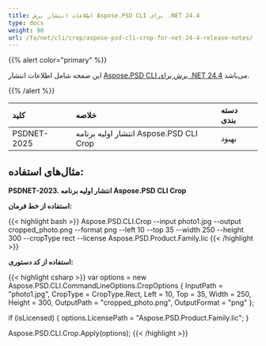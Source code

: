 ```yaml
---
title: اطلاعات انتشار برش Aspose.PSD CLI برای .NET 24.4
type: docs
weight: 90
url: /fa/net/cli/crop/aspose-psd-cli-crop-for-net-24-4-release-notes/
---
```


{{% alert color="primary" %}}

این صفحه شامل اطلاعات انتشار [Aspose.PSD CLI برش برای .NET 24.4](https://www.nuget.org/packages/Aspose.PSD.CLI.Crop/) می‌باشد.

{{% /alert %}}

| **کلید**     | **خلاصه**                                        | **دسته بندی** |
|:------------|:---------------------------------------------------|:-------------|
| PSDNET-2025 | انتشار اولیه برنامه Aspose.PSD CLI Crop |  بهبود |


## **مثال‌های استفاده:**

**PSDNET-2023. انتشار اولیه برنامه Aspose.PSD CLI Crop**

**استفاده از خط فرمان:**

{{< highlight bash >}}
Aspose.PSD.CLI.Crop --input photo1.jpg --output cropped_photo.png --format png --left 10 --top 35 --width 250 --height 300 --cropType rect --license Aspose.PSD.Product.Family.lic
{{< /highlight >}}

**استفاده از کد دستوری:**

{{< highlight csharp >}}
var options = new Aspose.PSD.CLI.CommandLineOptions.CropOptions
{
    InputPath = "photo1.jpg",
    CropType = CropType.Rect,
    Left = 10,
    Top = 35,
    Width = 250,
    Height = 300,
    OutputPath = "cropped_photo.png",
    OutputFormat = "png"
};


if (isLicensed)
{
    options.LicensePath = "Aspose.PSD.Product.Family.lic";
}

Aspose.PSD.CLI.Crop.Apply(options);
{{< /highlight >}}
